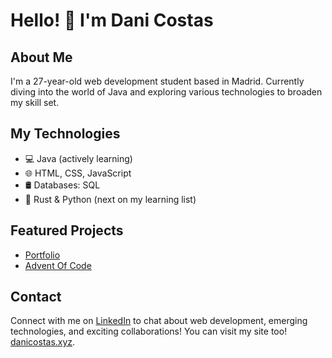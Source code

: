 # Hello! 👋 I'm Dani Costas

## About Me
I'm a 27-year-old web development student based in Madrid. Currently diving into the world of Java and exploring various technologies to broaden my skill set.

## My Technologies
- 💻 Java (actively learning)
- 🌐 HTML, CSS, JavaScript
- 🛢️ Databases: SQL
- 🦀 Rust & Python (next on my learning list)

## Featured Projects
- [Portfolio](https://github.com/danicostas-xyz/danicostas-xyz.github.io)
- [Advent Of Code](https://github.com/danicostas-xyz/adventOfCode)

## Contact
Connect with me on [LinkedIn](https://www.linkedin.com/in/dani-costas/) to chat about web development, emerging technologies, and exciting collaborations!
You can visit my site too! [danicostas.xyz](https://danicostas-xyz.github.io/).



